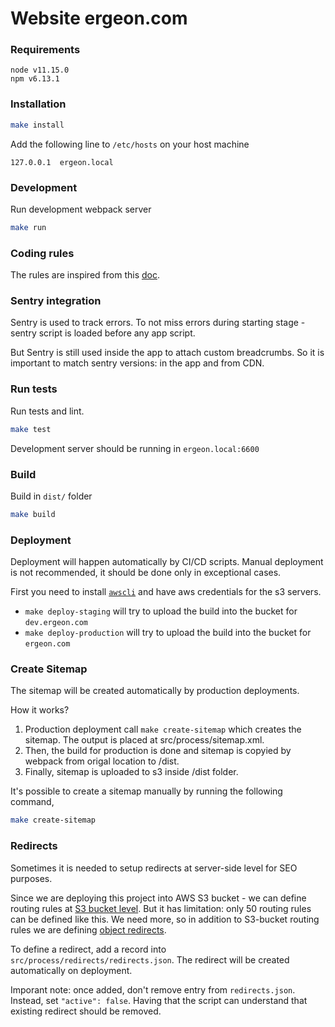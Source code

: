 # Website ergeon.com

### Requirements
```
node v11.15.0
npm v6.13.1
```

### Installation

```bash
make install
```

Add the following line to `/etc/hosts` on your host machine

```
127.0.0.1  ergeon.local
```

### Development

Run development webpack server

```bash
make run
```

### Coding rules

The rules are inspired from this [doc](https://github.com/airbnb/javascript/tree/master/react).

### Sentry integration

Sentry is used to track errors. To not miss errors during starting stage - sentry script
is loaded before any app script.

But Sentry is still used inside the app to attach custom breadcrumbs. So it is important to match sentry versions: in the app and from CDN.

### Run tests
Run tests and lint.

```bash
make test
```

Development server should be running in `ergeon.local:6600`

### Build
Build in `dist/` folder

```bash
make build
```

### Deployment

Deployment will happen automatically by CI/CD scripts. Manual deployment is not recommended, it should be done only in exceptional cases.

First you need to install [`awscli`](https://docs.aws.amazon.com/cli/latest/userguide/install-cliv1.html) and have aws credentials for the s3 servers.

* `make deploy-staging` will try to upload the build into the bucket for `dev.ergeon.com`
* `make deploy-production` will try to upload the build into the bucket for `ergeon.com`

### Create Sitemap

The sitemap will be created automatically by production deployments.

How it works?
1. Production deployment call `make create-sitemap` which creates the sitemap.
The output is placed at src/process/sitemap.xml.
2. Then, the build for production is done and sitemap is copyied by webpack from origal location to /dist.
3. Finally, sitemap is uploaded to s3 inside /dist folder.

It's possible to create a sitemap manually by running the following command,

```bash
make create-sitemap
```

### Redirects

Sometimes it is needed to setup redirects at server-side level for SEO purposes.

Since we are deploying this project into AWS S3 bucket - we can define routing rules at [S3 bucket level](https://github.com/ergeon/infrastructure/blob/master/ergeon.com-landing/routing_rules.json).
But it has limitation: only 50 routing rules can be defined like this. We need more, so in addition to S3-bucket routing rules we are defining [object redirects](https://docs.aws.amazon.com/AmazonS3/latest/dev/how-to-page-redirect.html#advanced-conditional-redirects).


To define a redirect, add a record into `src/process/redirects/redirects.json`. The redirect will be created automatically on deployment.


Imporant note: once added, don't remove entry from `redirects.json`. Instead, set `"active": false`. Having that the script can understand that existing redirect should be removed.
